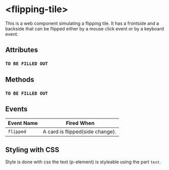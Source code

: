 # &lt;flipping-tile&gt;

This is a web component simulating a flipping tile. It has a frontside and a backside
that can be flipped either by a mouse click event or by a keyboard event.

## Attributes

### `TO BE FILLED OUT`

## Methods

### `TO BE FILLED OUT`

## Events

| Event Name |  Fired When                     |
| ---------- | ------------------------------- |
| `flipped`  | A card is flipped(side change). |

## Styling with CSS

Style is done with css the text (p-element) is styleable using the part `text`.
